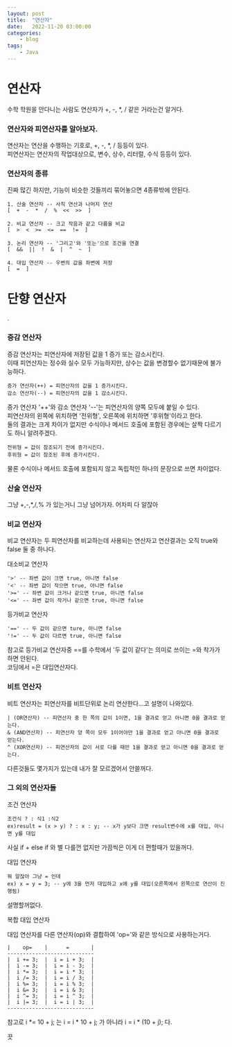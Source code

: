 ```yaml
---
layout: post
title:	"연산자"
date:	2022-11-20 03:00:00
categories:
    - blog
tags:
    - Java
---
```


<h1>연산자</h1>

수학 학원을 안다니는 사람도 연산자가 +, -, *, / 같은 거라는건 알거다.

<h3>연산자와 피연산자를 알아보자.</h3>

연산자는 연산을 수행하는 기호로, +, -, *, / 등등이 있다.  
피연산자는 연산자의 작업대상으로, 변수, 상수, 리터럴, 수식 등등이 있다.  

<h3>연산자의 종류</h3>

진짜 많긴 하지만, 기능이 비슷한 것들끼리 묶어놓으면 4종류밖에 안된다.

```
1. 산술 연산자 -- 사칙 연산과 나머지 연산 
[  +  -  *  /  %  <<  >>  ]
```
```
2. 비교 연산자 -- 크고 작음과 같고 다름을 비교
[  >  <  >=  <=  ==  !=  ]
```
```
3. 논리 연산자 -- '그리고'와 '또는'으로 조건을 연결
[  &&  ||  !  &  |  ^  ~  ]
```
```
4. 대입 연산자 -- 우변의 값을 좌변에 저장
[  =  ]
```

<h1>단향 연산자</h1>

.

<h3>증감 연산자</h3>

증감 연산자는 피연산자에 저장된 값을 1 증가 또는 감소시킨다.  
이때 피연산자는 정수와 실수 모두 가능하지만, 상수는 값을 변경할수 없기때문에 불가능하다.  
```
증가 연산자(++) = 피연산자의 값을 1 증가시킨다.
감소 연산자(--) = 피연산자의 값을 1 감소시킨다.
```

증가 연산자 '++'와 감소 연산자 '--'는 피연산자의 양쪽 모두에 붙일 수 있다.  
피연산자의 왼쪽에 위치하면 '전위형', 오른쪽에 위치하면 '후위형'이라고 한다.  
둘의 결과는 크게 차이가 없지만 수식이나 메서드 호출에 포함된 경우에는 살짝 다르기도 하니 알려주겠다.
```
전위형 = 값이 참조되기 전에 증가시킨다.
후위형 = 값이 참조된 후에 증가시킨다.
```
물론 수식이나 메서드 호출에 포함되지 않고 독립적인 하나의 문장으로 쓰면 차이없다.

<h3>산술 연산자</h3>

그냥 +,-,*,/,% 가 있는거니 그냥 넘어가자.
어차피 다 알잖아

<h3>비교 연산자</h3>

비교 연산자는 두 피연산자를 비교하는데 사용되는 연산자고 연산결과는 오직 true와 false 둘 중 하나다.  
  
대소비교 연산자  
```
'>' -- 좌변 값이 크면 true, 아니면 false
'<' -- 좌변 값이 작으면 true, 아니면 false
'>=' -- 좌변 값이 크거나 같으면 true, 아니면 false
'<=' -- 좌변 값이 작거나 같으면 true, 아니면 false
```

등가비교 연산자  
```
'==' -- 두 값이 같으면 ture, 아니면 false
'!=' -- 두 값이 다르면 true, 아니면 false
```
참고로 등가비교 연산자중 ==를 수학에서 '두 값이 같다'는 의미로 쓰이는 =와 착가가하면 안된다.  
코딩에서 =은 대입연산자다.

<h3>비트 연산자</h3>

비트 연산자는 피연산자를 비트단위로 논리 연산한다...고 설명이 나와있다.
```
| (OR연산자) -- 피연산자 중 한 쪽의 값이 1이면, 1을 결과로 얻고 아니면 0을 결과로 얻는다.
& (AND연산자) -- 피연산자 양 쪽이 모두 1이어야만 1을 결과로 얻고 아니면 0을 결과로 얻는다.
^ (XOR연산자) -- 피연산자의 값이 서로 다를 때만 1을 결과로 얻고 아니면 0을 결과로 얻는다.
```
다른것들도 몇가지가 있는데 내가 잘 모르겠어서 안쓸꺼다.

<h3>그 외의 연산자들</h3>

조건 연산자
```
조건식 ? : 식1 :식2
ex)result = (x > y) ? : x : y; -- x가 y보다 크면 result변수에 x를 대입, 아니면 y를 대입
```
사실 if + else if 와 별 다를껀 없지만 가끔씩은 이게 더 편할때가 있을꺼다.  
  
대입 연산자
```
뭐 알잖아 그냥 = 인데
ex) x = y = 3; -- y에 3을 먼저 대입하고 x에 y를 대입(오른쪽에서 왼쪽으로 연산이 진행됨)
```
설명할꺼없다.  
  
복합 대입 연산자

대입 연산자를 다른 연산자(op)와 결합하여 'op='와 같은 방식으로 사용하는거다.
```
|    op=    |      =       |
----------------------------
|  i += 3;  |  i = i + 3;  |
|  i -= 3;  |  i = i - 3;  |
|  i *= 3;  |  i = i * 3;  |
|  i /= 3;  |  i = i / 3;  |
|  i %= 3;  |  i = i % 3;  |
|  i &= 3;  |  i = i & 3;  |
|  i ^= 3;  |  i = i ^ 3;  |
|  i |= 3;  |  i = i | 3;  |
----------------------------
```
참고로 i *= 10 + j; 는  i = i * 10 + j; 가 아니라 i = i * (10 + j); 다.  
  
끗